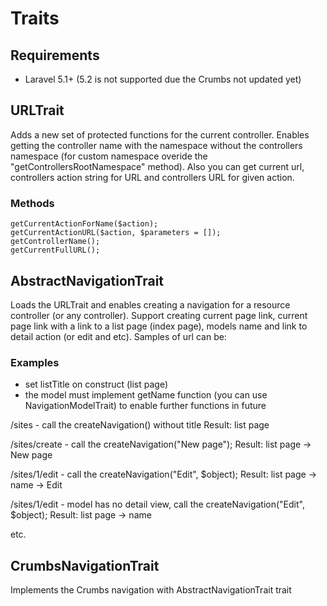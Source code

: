 # Traits

## Requirements

- Laravel 5.1+ (5.2 is not supported due the Crumbs not updated yet)

## URLTrait
Adds a new set of protected functions for the current controller. Enables getting the
controller name with the namespace without the controllers namespace (for custom namespace overide the
"getControllersRootNamespace" method). Also you can get current url, controllers action string for URL and
controllers URL for given action.

### Methods

    getCurrentActionForName($action);
    getCurrentActionURL($action, $parameters = []);
    getControllerName();
    getCurrentFullURL();
    
## AbstractNavigationTrait
Loads the URLTrait and enables creating a navigation for a resource controller (or any controller).
Support creating current page link, current page link with a link to a list page (index page), models 
name and link to detail action (or edit and etc). Samples of url can be:

### Examples
- set listTitle on construct (list page)
- the model must implement getName function (you can use NavigationModelTrait) to enable further functions
in future

/sites - call the createNavigation() without title
Result: list page

/sites/create -  call the createNavigation("New page"); 
Result: list page -> New page

/sites/1/edit - call the createNavigation("Edit", $object); 
Result: list page -> name -> Edit

/sites/1/edit - model has no detail view, call the createNavigation("Edit", $object); 
Result: list page -> name

etc.

## CrumbsNavigationTrait

Implements the Crumbs navigation with AbstractNavigationTrait trait